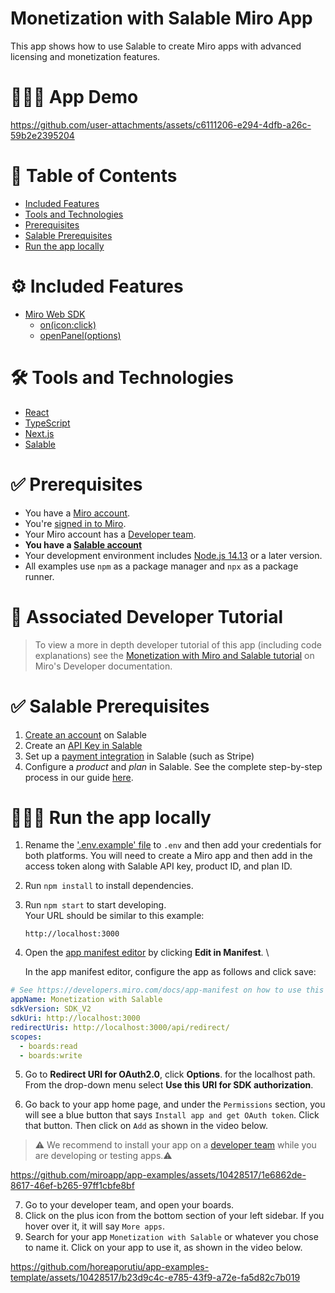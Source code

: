# Monetization with Salable Miro App

This app shows how to use Salable to create Miro apps with advanced licensing and monetization features.

# 👨🏻‍💻 App Demo

https://github.com/user-attachments/assets/c6111206-e294-4dfb-a26c-59b2e2395204

# 📒 Table of Contents

- [Included Features](#features)
- [Tools and Technologies](#tools)
- [Prerequisites](#prerequisites)
- [Salable Prerequisites](#salableprerequisites)
- [Run the app locally](#run)

# ⚙️ Included Features <a name="features"></a>

- [Miro Web SDK](https://developers.miro.com/docs/web-sdk-reference)
  - [on(icon:click)](https://developers.miro.com/docs/ui_boardui#iconclick-event)
  - [openPanel(options)](https://developers.miro.com/docs/ui_boardui#openpanel)

# 🛠️ Tools and Technologies <a name="tools"></a>

- [React](https://react.dev/)
- [TypeScript](https://www.typescriptlang.org/)
- [Next.js](https://nextjs.org/)
- [Salable](https://docs.salable.app/docs/quick-start-guide)

# ✅ Prerequisites <a name="prerequisites"></a>

- You have a [Miro account](https://miro.com/signup/).
- You're [signed in to Miro](https://miro.com/login/).
- Your Miro account has a [Developer team](https://developers.miro.com/docs/create-a-developer-team).
- <b>You have a [Salable account](https://salable.app/signup)</b>
- Your development environment includes [Node.js 14.13](https://nodejs.org/en/download) or a later version.
- All examples use `npm` as a package manager and `npx` as a package runner.

# 📖 Associated Developer Tutorial <a name="tutorial"></a>

> To view a more in depth developer tutorial
> of this app (including code explanations) see the [Monetization with Miro and Salable tutorial](https://developers.miro.com/docs/monetization-with-miro-salable) on Miro's Developer documentation.

# ✅ Salable Prerequisites <a name="stripeprerequisites"></a>

1. [Create an account](https://salable.app/signup) on Salable
2. Create an [API Key in Salable](https://salable.app/settings/api-keys?modal=add-api-key)
3. Set up a [payment integration](https://docs.salable.app/docs/using-the-dashboard/payment-integration/add-salable-payments) in Salable (such as Stripe)
4. Configure a _product_ and _plan_ in Salable. See the complete step-by-step process in our guide [here](https://developers.miro.com/docs/monetization-with-miro-salable).

# 🏃🏽‍♂️ Run the app locally <a name="run"></a>

1. Rename the ['.env.example' file](.env.example) to `.env` and then add your credentials for both platforms. You will need to create a Miro app and then add in the access token along with Salable API key, product ID, and plan ID.
2. Run `npm install` to install dependencies.
3. Run `npm start` to start developing. \
   Your URL should be similar to this example:
   ```
   http://localhost:3000
   ```
4. Open the [app manifest editor](https://developers.miro.com/docs/manually-create-an-app#step-2-configure-your-app-in-miro) by clicking **Edit in Manifest**. \

   In the app manifest editor, configure the app as follows and click save:

```yaml
# See https://developers.miro.com/docs/app-manifest on how to use this
appName: Monetization with Salable
sdkVersion: SDK_V2
sdkUri: http://localhost:3000
redirectUris: http://localhost:3000/api/redirect/
scopes:
  - boards:read
  - boards:write
```

5. Go to **Redirect URI for OAuth2.0**, click **Options**. for the localhost path. \
   From the drop-down menu select **Use this URI for SDK authorization**.

6. Go back to your app home page, and under the `Permissions` section, you will see a blue button that says `Install app and get OAuth token`. Click that button. Then click on `Add` as shown in the video below.

> ⚠️ We recommend to install your app on a [developer team](https://developers.miro.com/docs/create-a-developer-team) while you are developing or testing apps.⚠️

https://github.com/miroapp/app-examples/assets/10428517/1e6862de-8617-46ef-b265-97ff1cbfe8bf

7. Go to your developer team, and open your boards.
8. Click on the plus icon from the bottom section of your left sidebar. If you hover over it, it will say `More apps`.
9. Search for your app `Monetization with Salable` or whatever you chose to name it. Click on your app to use it, as shown in the video below.

https://github.com/horeaporutiu/app-examples-template/assets/10428517/b23d9c4c-e785-43f9-a72e-fa5d82c7b019
